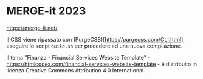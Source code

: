 # MERGE-it 2023

https://merge-it.net/

Il CSS viene ripassato con (PurgeCSS)[https://purgecss.com/CLI.html], eseguire lo script `build.sh` per procedere ad una nuova compilazione.

Il tema "Finanza - Financial Services Website Template" - https://htmlcodex.com/financial-services-website-template - è distribuito in licenza Creative Commons Attribution 4.0 International.

